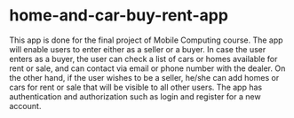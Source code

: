 # home-and-car-buy-rent-app
This app is done for the final project of Mobile Computing course. The app will enable users to enter either as a seller or a buyer. In case the user enters as a buyer, the user can check a list of cars or homes available for rent or sale, and can contact via email or phone number with the dealer. On the other hand, if the user wishes to be a seller, he/she can add homes or cars for rent or sale that will be visible to all other users. The app has authentication and authorization such as login and register for a new account.
